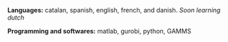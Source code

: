 **Languages:** catalan, spanish, english, french, and danish. _Soon learning dutch_

**Programming and softwares:** matlab, gurobi, python, GAMMS
